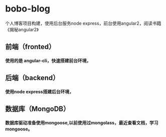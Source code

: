 # bobo-blog
个人博客项目构建，使用后台服务node express，前台使用angular2，阅读书籍《揭秘angular2》

## 前端（fronted）

#### 使用的是 angular-cli，快速搭建前台环境，
  
## 后端（backend）
#### 使用node express搭建后台环境，
## 数据库（MongoDB）
#### 数据库驱动准备使用mongoose,以前使用过mongolass，最近查看文档，学习mongoose。
  
